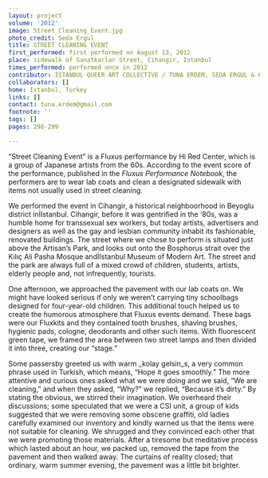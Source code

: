 ```yaml
---
layout: project
volume: '2012'
image: Street_Cleaning_Event.jpg
photo_credit: Seda Ergul
title: STREET CLEANING EVENT
first_performed: first performed on August 13, 2012
place: sidewalk of Sanatkarlar Street, Cihangir, Istanbul
times_performed: performed once in 2012
contributor: ISTANBUL QUEER ART COLLECTIVE / TUNA ERDEM, SEDA ERGUL & ONUR GOKHAN GOKCEK
collaborators: []
home: Istanbul, Turkey
links: []
contact: tuna.erdem@gmail.com
footnote: ''
tags: []
pages: 298-299

---
```


“Street Cleaning Event” is a Fluxus performance by Hi Red Center, which is a group of Japanese artists from the 60s. According to the event score of the performance, published in the _Fluxus Performance Notebook_, the performers are to wear lab coats and clean a designated sidewalk with items not usually used in street cleaning.

We performed the event in Cihangir, a historical neighboorhood in Beyoglu district inİIstanbul. Cihangir, before it was gentrified in the ‘80s, was a humble home for transsexual sex workers, but today artists, advertisers and designers as well as the gay and lesbian community inhabit its fashionable, renovated buildings. The street where we chose to perform is situated just above the Artisan’s Park, and looks out onto the Bosphorus strait over the Kılıç Ali Pasha Mosque andİIstanbul Museum of Modern Art. The street and the park are always full of a mixed crowd of children, students, artists, elderly people and, not infrequently, tourists.

One afternoon, we approached the pavement with our lab coats on. We might have looked serious if only we weren’t carrying tiny schoolbags designed for four-year-old children. This additional touch helped us to create the humorous atmosphere that Fluxus events demand. These bags were our Fluxkits and they contained tooth brushes, shaving brushes, hygienic pads, cologne, deodorants and other such items. With fluorescent green tape, we framed the area between two street lamps and then divided it into three, creating our “stage.”

Some passersby greeted us with warm _kolay gelsin_s, a very common phrase used in Turkish, which means, “Hope it goes smoothly.” The more attentive and curious ones asked what we were doing and we said, “We are cleaning,” and when they asked, “Why?” we replied, “Because it’s dirty.” By stating the obvious, we stirred their imagination. We overheard their discussions; some speculated that we were a CSI unit, a group of kids suggested that we were removing some obscene graffiti, old ladies carefully examined our inventory and kindly warned us that the items were not suitable for cleaning. We shrugged and they convinced each other that we were promoting those materials. After a tiresome but meditative process which lasted about an hour, we packed up, removed the tape from the pavement and then walked away. The curtains of reality closed; that ordinary, warm summer evening, the pavement was a little bit brighter.
